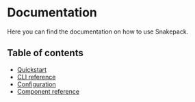# Documentation

Here you can find the documentation on how to use Snakepack.

## Table of contents

* [Quickstart](quickstart.md)
* [CLI reference](cli.md)
* [Configuration](config.md)
* [Component reference](reference.md)